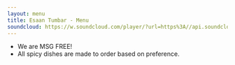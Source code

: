 ```yaml
---
layout: menu
title: Esaan Tumbar - Menu
soundcloud: https://w.soundcloud.com/player/?url=https%3A//api.soundcloud.com/playlists/1087037290
---
```

- We are MSG FREE!
- All spicy dishes are made to order based on preference.
